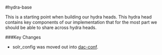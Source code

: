 #hydra-base

This is a starting point when building our hydra heads. This hydra head contains key components of our implementation that for the most part we should be able to share across hydra heads.

###Key Changes
- solr_config was moved out into [dac-conf](https://github.com/DartmouthDSC/dac-conf).
